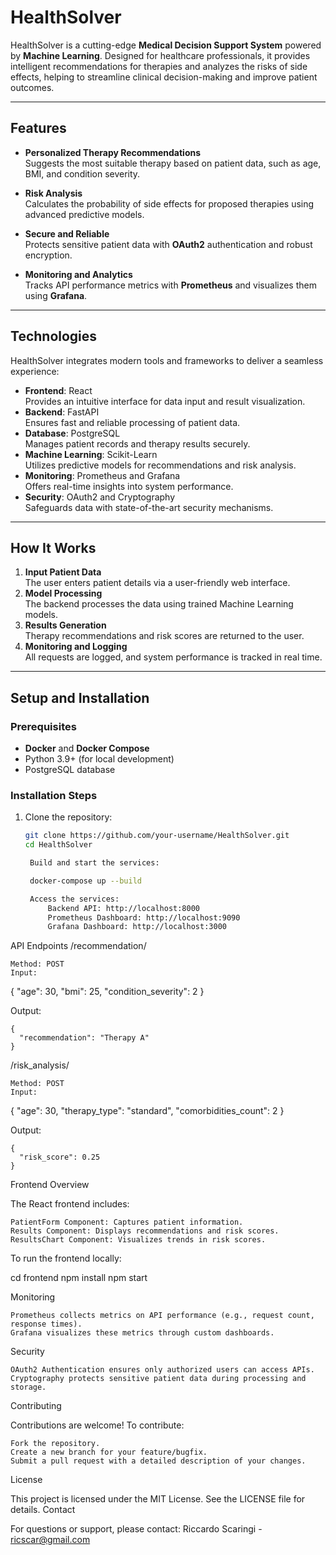 # HealthSolver

HealthSolver is a cutting-edge **Medical Decision Support System** powered by **Machine Learning**. Designed for healthcare professionals, it provides intelligent recommendations for therapies and analyzes the risks of side effects, helping to streamline clinical decision-making and improve patient outcomes.

---

## **Features**
- **Personalized Therapy Recommendations**  
  Suggests the most suitable therapy based on patient data, such as age, BMI, and condition severity.
  
- **Risk Analysis**  
  Calculates the probability of side effects for proposed therapies using advanced predictive models.

- **Secure and Reliable**  
  Protects sensitive patient data with **OAuth2** authentication and robust encryption.

- **Monitoring and Analytics**  
  Tracks API performance metrics with **Prometheus** and visualizes them using **Grafana**.

---

## **Technologies**
HealthSolver integrates modern tools and frameworks to deliver a seamless experience:
- **Frontend**: React  
  Provides an intuitive interface for data input and result visualization.
- **Backend**: FastAPI  
  Ensures fast and reliable processing of patient data.
- **Database**: PostgreSQL  
  Manages patient records and therapy results securely.
- **Machine Learning**: Scikit-Learn  
  Utilizes predictive models for recommendations and risk analysis.
- **Monitoring**: Prometheus and Grafana  
  Offers real-time insights into system performance.
- **Security**: OAuth2 and Cryptography  
  Safeguards data with state-of-the-art security mechanisms.

---

## **How It Works**
1. **Input Patient Data**  
   The user enters patient details via a user-friendly web interface.
2. **Model Processing**  
   The backend processes the data using trained Machine Learning models.
3. **Results Generation**  
   Therapy recommendations and risk scores are returned to the user.
4. **Monitoring and Logging**  
   All requests are logged, and system performance is tracked in real time.

---

## **Setup and Installation**

### Prerequisites
- **Docker** and **Docker Compose**
- Python 3.9+ (for local development)
- PostgreSQL database

### Installation Steps
1. Clone the repository:
   ```bash
   git clone https://github.com/your-username/HealthSolver.git
   cd HealthSolver

    Build and start the services:

    docker-compose up --build

    Access the services:
        Backend API: http://localhost:8000
        Prometheus Dashboard: http://localhost:9090
        Grafana Dashboard: http://localhost:3000

API Endpoints
/recommendation/

    Method: POST
    Input:

{
  "age": 30,
  "bmi": 25,
  "condition_severity": 2
}

Output:

    {
      "recommendation": "Therapy A"
    }

/risk_analysis/

    Method: POST
    Input:

{
  "age": 30,
  "therapy_type": "standard",
  "comorbidities_count": 2
}

Output:

    {
      "risk_score": 0.25
    }

Frontend Overview

The React frontend includes:

    PatientForm Component: Captures patient information.
    Results Component: Displays recommendations and risk scores.
    ResultsChart Component: Visualizes trends in risk scores.

To run the frontend locally:

cd frontend
npm install
npm start

Monitoring

    Prometheus collects metrics on API performance (e.g., request count, response times).
    Grafana visualizes these metrics through custom dashboards.

Security

    OAuth2 Authentication ensures only authorized users can access APIs.
    Cryptography protects sensitive patient data during processing and storage.

Contributing

Contributions are welcome! To contribute:

    Fork the repository.
    Create a new branch for your feature/bugfix.
    Submit a pull request with a detailed description of your changes.

License

This project is licensed under the MIT License. See the LICENSE file for details.
Contact

For questions or support, please contact:
Riccardo Scaringi - ricscar@gmail.com
